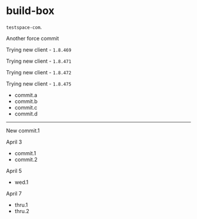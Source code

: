 # build-box

`testspace-com`. 

Another force commit

Trying new client - `1.8.469`

Trying new client - `1.8.471`

Trying new client - `1.8.472`

Trying new client - `1.8.475`

* commit.a
* commit.b
* commit.c
* commit.d
----

New commit.1

April 3
 * commit.1
 * commit.2

April 5
 * wed.1

April 7
 * thru.1
 * thru.2
